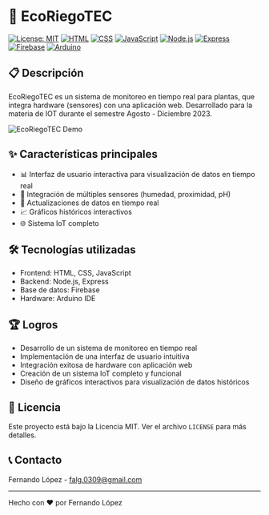 # 🌱 EcoRiegoTEC

[![License: MIT](https://img.shields.io/badge/License-MIT-yellow.svg)](https://opensource.org/licenses/MIT)
[![HTML](https://img.shields.io/badge/HTML-5-orange)](https://developer.mozilla.org/en-US/docs/Web/HTML)
[![CSS](https://img.shields.io/badge/CSS-3-blue)](https://developer.mozilla.org/en-US/docs/Web/CSS)
[![JavaScript](https://img.shields.io/badge/JavaScript-ES6-yellow)](https://developer.mozilla.org/en-US/docs/Web/JavaScript)
[![Node.js](https://img.shields.io/badge/Node.js-14.x-green)](https://nodejs.org/)
[![Express](https://img.shields.io/badge/Express-4.x-lightgrey)](https://expressjs.com/)
[![Firebase](https://img.shields.io/badge/Firebase-9.x-orange)](https://firebase.google.com/)
[![Arduino](https://img.shields.io/badge/Arduino-IDE-teal)](https://www.arduino.cc/en/software)

## 📋 Descripción

EcoRiegoTEC es un sistema de monitoreo en tiempo real para plantas, que integra hardware (sensores) con una aplicación web. Desarrollado para la materia de IOT durante el semestre Agosto - Diciembre 2023.

![EcoRiegoTEC Demo](https://via.placeholder.com/600x300.png?text=EcoRiegoTEC+Demo)

## ✨ Características principales

- 📊 Interfaz de usuario interactiva para visualización de datos en tiempo real
- 🔌 Integración de múltiples sensores (humedad, proximidad, pH)
- 🔄 Actualizaciones de datos en tiempo real
- 📈 Gráficos históricos interactivos
- 🌐 Sistema IoT completo

## 🛠️ Tecnologías utilizadas

- Frontend: HTML, CSS, JavaScript
- Backend: Node.js, Express
- Base de datos: Firebase
- Hardware: Arduino IDE

## 🏆 Logros

- Desarrollo de un sistema de monitoreo en tiempo real
- Implementación de una interfaz de usuario intuitiva
- Integración exitosa de hardware con aplicación web
- Creación de un sistema IoT completo y funcional
- Diseño de gráficos interactivos para visualización de datos históricos

## 📄 Licencia

Este proyecto está bajo la Licencia MIT. Ver el archivo `LICENSE` para más detalles.

## 📞 Contacto

Fernando López - [falg.0309@gmail.com](mailto:falg.0309@gmail.com)

---

Hecho con ❤️ por Fernando López
